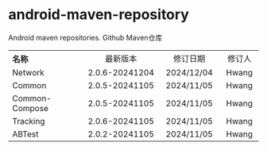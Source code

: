# android-maven-repository
Android maven repositories. Github Maven仓库

<table style="text-align:center">
   <tr><th width="30%" style="text-align:left">名称</th><td width="30%">最新版本</td><td>修订日期</td><td>修订人</td></tr>
   <tr><td style="text-align:left">Network</td><td>2.0.6-20241204</td><td>2024/12/04</td><td>Hwang</td></tr>
   <tr><td style="text-align:left">Common</td><td>2.0.5-20241105</td><td>2024/11/05</td><td>Hwang</td></tr>
   <tr><td style="text-align:left">Common-Compose</td><td>2.0.5-20241105</td><td>2024/11/05</td><td>Hwang</td></tr>
   <tr><td style="text-align:left">Tracking</td><td>2.0.6-20241105</td><td>2024/11/05</td><td>Hwang</td></tr>
   <tr><td style="text-align:left">ABTest</td><td>2.0.2-20241105</td><td>2024/11/05</td><td>Hwang</td></tr>
</table>